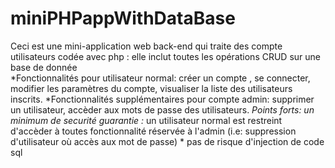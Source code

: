 # miniPHPappWithDataBase 

Ceci est une mini-application web back-end qui traite des compte utilisateurs codée avec php : elle inclut toutes les opérations CRUD sur une base de donnée  
*Fonctionnalités pour utilisateur normal: créer un compte , se connecter, modifier les paramètres du compte, visualiser la liste des utilisateurs inscrits.
*Fonctionnalités supplémentaires pour compte admin: supprimer un utilisateur, accèder aux mots de passe des utilisateurs.
*Points forts: un minimum de securité guarantie :* un utilisateur normal est restreint d'accèder à toutes  fonctionnalité réservée à l'admin 
                                                (i.e: suppression d'utilisateur où accès aux mot de passe)
                                                * pas de risque d'injection de code sql 
